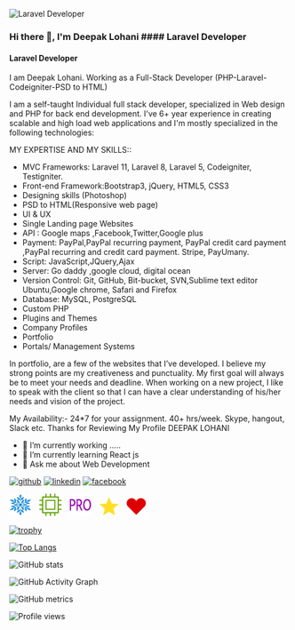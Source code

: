 ![Laravel Developer](https://media-exp1.licdn.com/dms/image/D5635AQHEz1Wwk-TZJQ/profile-framedphoto-shrink_200_200/0/1630641053428?e=1648108800&v=beta&t=LmIEDaCyTeHgAuyDhQ17tPfhvMfhKujzSI3DFsAm9_4)

### Hi there 👋, I'm Deepak Lohani  #### Laravel Developer
#### Laravel Developer


I am Deepak Lohani. Working as a Full-Stack Developer (PHP-Laravel-Codeigniter-PSD to HTML)

I am a self-taught Individual full stack developer, specialized in Web design and PHP for back end development. I've 6+ year experience in creating scalable and high load web applications and I'm mostly specialized in the following technologies:

MY EXPERTISE AND MY SKILLS::
- MVC Frameworks: Laravel 11, Laravel 8, Laravel 5, Codeigniter, Testigniter. 
- Front-end Framework:Bootstrap3, jQuery, HTML5, CSS3
- Designing skills (Photoshop)
- PSD to HTML(Responsive web page)
- UI & UX 
- Single Landing page Websites
- API : Google maps ,Facebook,Twitter,Google plus
- Payment: PayPal,PayPal recurring payment, PayPal credit card payment ,PayPal recurring and credit card payment. Stripe, PayUmany.
- Script: JavaScript,JQuery,Ajax
- Server: Go daddy ,google cloud, digital ocean
- Version Control: Git, GitHub, Bit-bucket, SVN,Sublime text editor Ubuntu,Google chrome, Safari and Firefox
- Database: MySQL, PostgreSQL
- Custom PHP
- Plugins and Themes
- Company Profiles
- Portfolio
- Portals/ Management Systems

In portfolio, are a few of the websites that I’ve developed. I believe my strong points are my creativeness and punctuality. My first goal will always be to meet your needs and deadline. When working on a new project, I like to speak with the client so that I can have a clear understanding of his/her needs and vision of the project.

My Availability:- 24*7 for your assignment. 40+ hrs/week. Skype, hangout, Slack etc.
Thanks for Reviewing My Profile
DEEPAK LOHANI
- 🔭 I’m currently working .....
- 🌱 I’m currently learning React js 
- 💬 Ask me about Web Development 


[<img src='https://cdn.jsdelivr.net/npm/simple-icons@3.0.1/icons/github.svg' alt='github' height='40'>](https://github.com/mdhamidulislamT)  [<img src='https://cdn.jsdelivr.net/npm/simple-icons@3.0.1/icons/linkedin.svg' alt='linkedin' height='40'>](https://www.linkedin.com/in/https://www.linkedin.com/in/md-hamidul-islam-66ba38121//)  [<img src='https://cdn.jsdelivr.net/npm/simple-icons@3.0.1/icons/facebook.svg' alt='facebook' height='40'>](https://www.facebook.com/https://web.facebook.com/profile.php?id=100055014698718)  

<a href='https://archiveprogram.github.com/'><img src='https://raw.githubusercontent.com/acervenky/animated-github-badges/master/assets/acbadge.gif' width='40' height='40'></a> <a href='https://docs.github.com/en/developers'><img src='https://raw.githubusercontent.com/acervenky/animated-github-badges/master/assets/devbadge.gif' width='40' height='40'></a> <a href='https://github.com/pricing'><img src='https://raw.githubusercontent.com/acervenky/animated-github-badges/master/assets/pro.gif' width='40' height='40'></a> <a href='https://stars.github.com/'><img src='https://raw.githubusercontent.com/acervenky/animated-github-badges/master/assets/starbadge.gif' width='35' height='35'></a> <a href='https://docs.github.com/en/github/supporting-the-open-source-community-with-github-sponsors'><img src='https://raw.githubusercontent.com/acervenky/animated-github-badges/master/assets/sponsorbadge.gif' width='35' height='35'></a> 

[![trophy](https://github-profile-trophy.vercel.app/?username=mdhamidulislamT)](https://github.com/ryo-ma/github-profile-trophy)

[![Top Langs](https://github-readme-stats.vercel.app/api/top-langs/?username=mdhamidulislamT)](https://github.com/anuraghazra/github-readme-stats)

![GitHub stats](https://github-readme-stats.vercel.app/api?username=mdhamidulislamT&show_icons=true&count_private=true)  

![GitHub Activity Graph](https://activity-graph.herokuapp.com/graph?username=mdhamidulislamT)  

![GitHub metrics](https://metrics.lecoq.io/mdhamidulislamT)  

![Profile views](https://gpvc.arturio.dev/mdhamidulislamT)  
